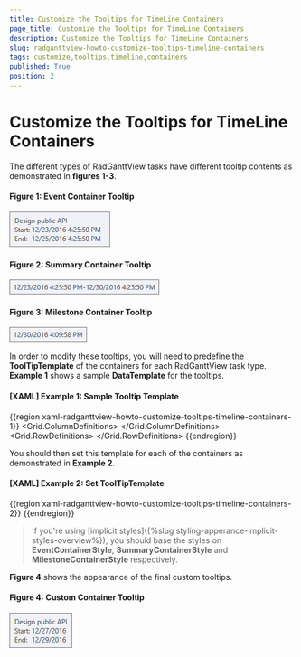 ```yaml
---
title: Customize the Tooltips for TimeLine Containers
page_title: Customize the Tooltips for TimeLine Containers
description: Customize the Tooltips for TimeLine Containers
slug: radganttview-howto-customize-tooltips-timeline-containers
tags: customize,tooltips,timeline,containers
published: True
position: 2
---
```


# Customize the Tooltips for TimeLine Containers

The different types of RadGanttView tasks have different tooltip contents as demonstrated in **figures 1-3**.

#### __Figure 1: Event Container Tooltip__

![Event Container Tooltip](images/event-tooltip.png)

#### __Figure 2: Summary Container Tooltip__

![Summary Container Tooltip](images/summary-tooltip.png)

#### __Figure 3: Milestone Container Tooltip__

![Milestone Container Tooltip](images/milestone-tooltip.png)

In order to modify these tooltips, you will need to predefine the **ToolTipTemplate** of the containers for each RadGanttView task type. **Example 1** shows a sample **DataTemplate** for the tooltips.

#### __[XAML] Example 1: Sample Tooltip Template__

{{region xaml-radganttview-howto-customize-tooltips-timeline-containers-1}}
	<DataTemplate x:Key="CustomToolTipTemplate">
        <Grid Margin="2">
            <Grid.ColumnDefinitions>
                <ColumnDefinition Width="Auto"/>
                <ColumnDefinition Width="*" MinWidth="130"/>
            </Grid.ColumnDefinitions>
            <Grid.RowDefinitions>
                <RowDefinition/>
                <RowDefinition/>
                <RowDefinition/>
            </Grid.RowDefinitions>
            <TextBlock Text="{Binding Title}" Grid.ColumnSpan="2" Margin="0" TextWrapping="NoWrap" TextTrimming="None"/>
            <TextBlock telerik:LocalizationManager.ResourceKey="Start" Grid.Row="1" Margin="0 0 3 0"/>
            <TextBlock Text="{Binding Start, StringFormat='M/dd/yyyy'}" Grid.Row="1" Grid.Column="1" TextWrapping="NoWrap" TextTrimming="None"/>
            <TextBlock telerik:LocalizationManager.ResourceKey="End" Grid.Row="2" Margin="0 0 3 0"/>
            <TextBlock Text="{Binding End, StringFormat='M/dd/yyyy'}" Grid.Row="2" Grid.Column="1" TextWrapping="NoWrap" TextTrimming="None"/>
        </Grid>
    </DataTemplate>
{{endregion}}

You should then set this template for each of the containers as demonstrated in **Example 2**.

#### __[XAML] Example 2: Set ToolTipTemplate__

{{region xaml-radganttview-howto-customize-tooltips-timeline-containers-2}}
	<Style TargetType="telerik:EventContainer">
        <Setter Property="ToolTipTemplate" Value="{StaticResource CustomToolTipTemplate}"/>
    </Style>
    <Style TargetType="telerik:SummaryContainer">
        <Setter Property="ToolTipTemplate" Value="{StaticResource CustomToolTipTemplate}"/>
    </Style>
    <Style TargetType="telerik:MilestoneContainer">
        <Setter Property="ToolTipTemplate" Value="{StaticResource CustomToolTipTemplate}"/>
    </Style>
{{endregion}}

>If you're using [implicit styles]({%slug styling-apperance-implicit-styles-overview%}), you should base the styles on **EventContainerStyle**, **SummaryContainerStyle** and **MilestoneContainerStyle** respectively.

**Figure 4** shows the appearance of the final custom tooltips.

#### __Figure 4: Custom Container Tooltip__

![Custom Container Tooltip](images/custom-tooltip.png)